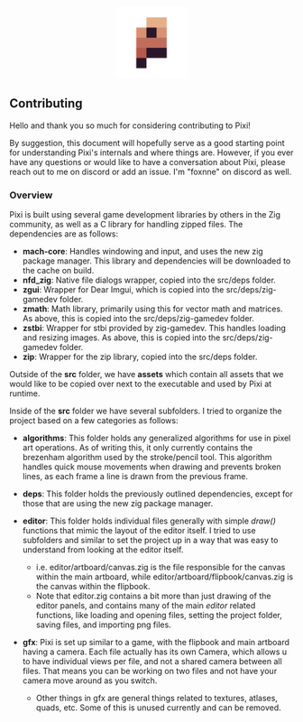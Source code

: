 <p align="center">  
  <img width="25%" src="assets/Icon1024.png">
  <h3 align=center></h3>
</p>

## Contributing

Hello and thank you so much for considering contributing to Pixi!

By suggestion, this document will hopefully serve as a good starting point for understanding Pixi's internals and where things are. However, if you ever have any questions or would like
to have a conversation about Pixi, please reach out to me on discord or add an issue. I'm "foxnne" on discord as well.

### Overview

Pixi is built using several game development libraries by others in the Zig community, as well as a C library for handling zipped files. The dependencies are as follows: 
  - **mach-core**: Handles windowing and input, and uses the new zig package manager. This library and dependencies will be downloaded to the cache on build.
  - **nfd_zig**: Native file dialogs wrapper, copied into the src/deps folder.
  - **zgui**: Wrapper for Dear Imgui, which is copied into the src/deps/zig-gamedev folder.
  - **zmath**: Math library, primarily using this for vector math and matrices. As above, this is copied into the src/deps/zig-gamedev folder.
  - **zstbi**: Wrapper for stbi provided by zig-gamedev. This handles loading and resizing images. As above, this is copied into the src/deps/zig-gamedev folder.
  - **zip**: Wrapper for the zip library, copied into the src/deps folder.

Outside of the **src** folder, we have **assets** which contain all assets that we would like to be copied over next to the executable and used by Pixi at runtime.

Inside of the **src** folder we have several subfolders. I tried to organize the project based on a few categories as follows:

- **algorithms**: This folder holds any generalized algorithms for use in pixel art operations. As of writing this, it only currently contains the brezenham algorithm used
  by the stroke/pencil tool. This algorithm handles quick mouse movements when drawing and prevents broken lines, as each frame a line is drawn from the previous frame.

- **deps**: This folder holds the previously outlined dependencies, except for those that are using the new zig package manager.
- **editor**: This folder holds individual files generally with simple *draw()* functions that mimic the layout of the editor itself. I tried to use subfolders and similar to
  set the project up in a way that was easy to understand from looking at the editor itself.
     -  i.e. editor/artboard/canvas.zig is the file responsible for the canvas within the main artboard, while editor/artboard/flipbook/canvas.zig is the canvas within the flipbook.
     -  Note that editor.zig contains a bit more than just drawing of the editor panels, and contains many of the main *editor* related functions, like loading and opening files, setting the project folder,
        saving files, and importing png files.

- **gfx**: Pixi is set up similar to a game, with the flipbook and main artboard having a camera. Each file actually has its own Camera, which allows u  
  to have individual views per file, and not a shared camera between all files. That means you can be working on two files and not have your camera move around as you switch.
    - Other things in gfx are general things related to textures, atlases, quads, etc. Some of this is unused currently and can be removed.
 
  
   

